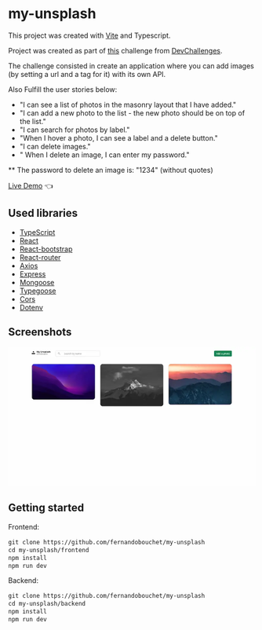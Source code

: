 # my-unsplash

This project was created with [Vite](https://vitejs.dev/) and Typescript.

Project was created as part of [this](https://devchallenges.io/challenges/O2iGT9yBd6xZBrOcVirx/) challenge from [DevChallenges](https://devchallenges.io/).

The challenge consisted in create an application where you can add images (by setting a url and a tag for it) with its own API. 

Also Fulfill the user stories below:

- "I can see a list of photos in the masonry layout that I have added."
- "I can add a new photo to the list - the new photo should be on top of the list."
- "I can search for photos by label."
- "When I hover a photo, I can see a label and a delete button."
- "I can delete images."
- " When I delete an image, I can enter my password."

** The password to delete an image is: "1234" (without quotes)

[Live Demo](https://my-unsplash-gray.vercel.app/) :point_left:


## Used libraries

- [TypeScript](https://www.npmjs.com/package/typescript)
- [React](https://reactjs.org/)
- [React-bootstrap](https://react-bootstrap.github.io/)
- [React-router](https://reactrouter.com)
- [Axios](https://axios-http.com/docs/intro)
- [Express](http://expressjs.com/)
- [Mongoose](https://mongoosejs.com/)
- [Typegoose](https://typegoose.github.io/typegoose/)
- [Cors](https://www.npmjs.com/package/cors)
- [Dotenv](https://www.npmjs.com/package/dotenv)

## Screenshots

![App Screenshot](https://raw.githubusercontent.com/fernandobouchet/my-unsplash/main/project_preview.webp)

## Getting started

Frontend:

```
git clone https://github.com/fernandobouchet/my-unsplash
cd my-unsplash/frontend
npm install
npm run dev
```

Backend:

```
git clone https://github.com/fernandobouchet/my-unsplash
cd my-unsplash/backend
npm install
npm run dev
```
